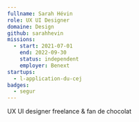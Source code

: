 ```yaml
---
fullname: Sarah Hévin
role: UX UI Designer
domaine: Design
github: sarahhevin
missions:
  - start: 2021-07-01
    end: 2022-09-30
    status: independent
    employer: Benext 
startups:
  - l-application-du-cej
badges:
  - segur
---
```


UX UI designer freelance & fan de chocolat
